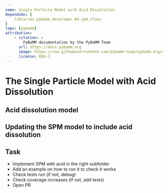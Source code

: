```yaml
---
name: Single Particle Model with Acid Dissolution
dependsOn: [
    libraries.pybamm_developer.04_spm_class
]
tags: [pybamm]
attribution: 
    - citation: >
        PyBaMM documentation by the PyBaMM Team
      url: https://docs.pybamm.org
      image: https://raw.githubusercontent.com/pybamm-team/pybamm.org/main/static/images/pybamm_logo.svg
      license: BSD-3
---
```


# The Single Particle Model with Acid Dissolution

## Acid dissolution model

## Updating the SPM model to include acid dissolution

## Task
- Implement SPM with acid in the right subfolder
- Add an example on how to run it to check it works
- Check tests run (if not, debug)
- Check coverage increases (if not, add tests)
- Open PR